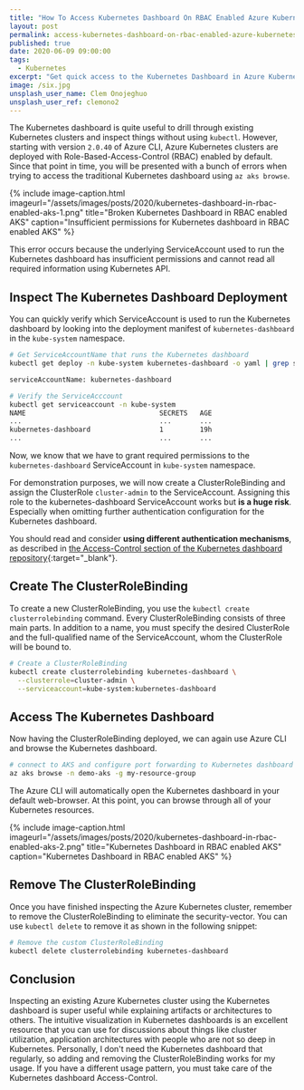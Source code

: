 ```yaml
---
title: "How To Access Kubernetes Dashboard On RBAC Enabled Azure Kubernetes"
layout: post
permalink: access-kubernetes-dashboard-on-rbac-enabled-azure-kubernetes
published: true
date: 2020-06-09 09:00:00
tags: 
  - Kubernetes
excerpt: "Get quick access to the Kubernetes Dashboard in Azure Kubernetes Service (AKS) with RBAC enabled by creating a ClusterRoleBinding."
image: /six.jpg
unsplash_user_name: Clem Onojeghuo
unsplash_user_ref: clemono2
---
```


The Kubernetes dashboard is quite useful to drill through existing Kubernetes clusters and inspect things without using `kubectl`. However, starting with version `2.0.40` of Azure CLI, Azure Kubernetes clusters are deployed with Role-Based-Access-Control (RBAC)  enabled by default. Since that point in time, you will be presented with a bunch of errors when trying to access the traditional Kubernetes dashboard using `az aks browse`.

{% include image-caption.html imageurl="/assets/images/posts/2020/kubernetes-dashboard-in-rbac-enabled-aks-1.png"
title="Broken Kubernetes Dashboard in RBAC enabled AKS" caption="Insufficient permissions for Kubernetes dashboard in RBAC enabled AKS" %}

This error occurs because the underlying ServiceAccount used to run the Kubernetes dashboard has insufficient permissions and cannot read all required information using Kubernetes API.

## Inspect The Kubernetes Dashboard Deployment

You can quickly verify which ServiceAccount is used to run the Kubernetes dashboard by looking into the deployment manifest of `kubernetes-dashboard` in the `kube-system` namespace.

```bash
# Get ServiceAccountName that runs the Kubernetes dashboard
kubectl get deploy -n kube-system kubernetes-dashboard -o yaml | grep serviceAccountName:

serviceAccountName: kubernetes-dashboard

# Verify the ServiceAcccount
kubectl get serviceaccount -n kube-system
NAME                                 SECRETS   AGE
...                                  ...       ...
kubernetes-dashboard                 1         19h
...                                  ...       ...

```

Now, we know that we have to grant required permissions to the `kubernetes-dashboard` ServiceAccount in `kube-system` namespace.

For demonstration purposes, we will now create a ClusterRoleBinding and assign the ClusterRole `cluster-admin` to the ServiceAccount. Assigning this role to the kubernetes-dashboard ServiceAccount works but **is a huge risk**. Especially when omitting further authentication configuration for the Kubernetes dashboard.

You should read and consider **using different authentication mechanisms**, as described in [the Access-Control section of the Kubernetes dashboard repository](https://github.com/kubernetes/dashboard/blob/master/docs/user/access-control/README.md){:target="_blank"}.

## Create The ClusterRoleBinding

To create a new ClusterRoleBinding, you use the `kubectl create clusterrolebinding` command. Every ClusterRoleBinding consists of three main parts. In addition to a name, you must specify the desired ClusterRole and the full-qualified name of the ServiceAccount, whom the ClusterRole will be bound to.

```bash
# Create a ClusterRoleBinding
kubectl create clusterrolebinding kubernetes-dashboard \
  --clusterrole=cluster-admin \
  --serviceaccount=kube-system:kubernetes-dashboard

```

## Access The Kubernetes Dashboard

Now having the ClusterRoleBinding deployed, we can again use Azure CLI and browse the Kubernetes dashboard.

```bash
# connect to AKS and configure port forwarding to Kubernetes dashboard
az aks browse -n demo-aks -g my-resource-group

```

The Azure CLI will automatically open the Kubernetes dashboard in your default web-browser. At this point, you can browse through all of your Kubernetes resources.

{% include image-caption.html imageurl="/assets/images/posts/2020/kubernetes-dashboard-in-rbac-enabled-aks-2.png"
title="Kubernetes Dashboard in RBAC enabled AKS" caption="Kubernetes Dashboard in RBAC enabled AKS" %}

## Remove The ClusterRoleBinding

Once you have finished inspecting the Azure Kubernetes cluster, remember to remove the ClusterRoleBinding to eliminate the security-vector. You can use `kubectl delete` to remove it as shown in the following snippet:

```bash
# Remove the custom ClusterRoleBinding
kubectl delete clusterrolebinding kubernetes-dashboard

```

## Conclusion

Inspecting an existing Azure Kubernetes cluster using the Kubernetes dashboard is super useful while explaining artifacts or architectures to others. The intuitive visualization in Kubernetes dashboards is an excellent resource that you can use for discussions about things like cluster utilization, application architectures with people who are not so deep in Kubernetes. Personally, I don't need the Kubernetes dashboard that regularly, so adding and removing the ClusterRoleBinding works for my usage. If you have a different usage pattern, you must take care of the Kubernetes dashboard Access-Control.
